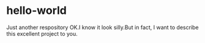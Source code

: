 # hello-world
Just another respository
OK.I know it look silly.But in fact, I want to describe this excellent project to you.
